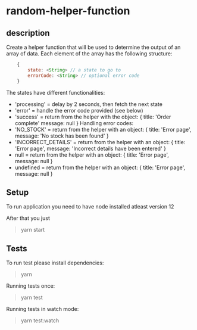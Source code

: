 # random-helper-function

## description
Create a helper function that will be used to determine the output of an array of data.
Each element of the array has the following structure:

```js
	{
	    state: <String> // a state to go to
	    errorCode: <String> // optional error code
	}
```
The states have different functionalities:
* 'processing' = delay by 2 seconds, then fetch the next state
*	'error' = handle the error code provided (see below)
*	'success' = return from the helper with the object: { title: 'Order complete' message: null }
Handling error codes:
*	'NO_STOCK' = return from the helper with an object: { title: 'Error page', message: 'No stock has been found' }
*	'INCORRECT_DETAILS' = return from the helper with an object: { title: 'Error page', message: 'Incorrect details have been entered' }
*	null = return from the helper with an object: { title: 'Error page', message: null }
*	undefined = return from the helper with an object: { title: 'Error page', message: null }


## Setup
To run application you need to have node installed atleast version 12

After that you just
> yarn start

## Tests
To run test please install dependencies:
> yarn

Running tests once:
> yarn test

Running tests in watch mode:

> yarn test:watch
